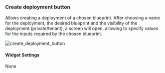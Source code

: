 ### Create deployment button
Allows creating a deployment of a chosen blueprint. After choosing a name for the deployment, the desired blueprint and the visibility of the deployment (private/tenant), a screen will open, allowing to specify values for the inputs required by the chosen blueprint. 

![create_deployment_button](https://docs.cloudify.co/5.0.5/images/ui/widgets/create_deployment_button.png)


#### Widget Settings
None
